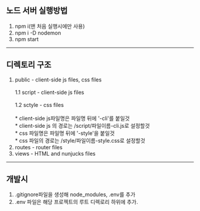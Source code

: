 ## 노드 서버 실행방법
  1. npm i(맨 처음 실행시에만 사용)
  2. npm i -D nodemon
  3. npm start
- - -
## 디렉토리 구조
  1. public - client-side js files,  css files<br>  
    1.1 script - client-side js files<br>  
    1.2 sctyle - css files<br>  
    * client-side js파일명은 파일명 뒤에 '-cli'를 붙일것<br>
    * client-side js 의 경로는 /script/파일이름-cli.js로 설정할것<br>
    * css 파일명은 파일명 뒤에 '-style'을 붙일것<br>
    * css 파일의 경로는 /style/파일이름-style.css로 설정할것<br>
  2. routes - router files
  3. views - HTML and nunjucks files
- - - 
## 개발시
  1. .gitignore파일을 생성해 node_modules, .env를 추가
  2. .env 파일은 해당 프로젝트의 루트 디렉로리 하위에 추가.